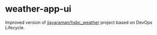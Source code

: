 # weather-app-ui

Improved version of [jjayaraman/hsbc_weather](https://github.com/jjayaraman/hsbc_weather) project based on DevOps Lifecycle.